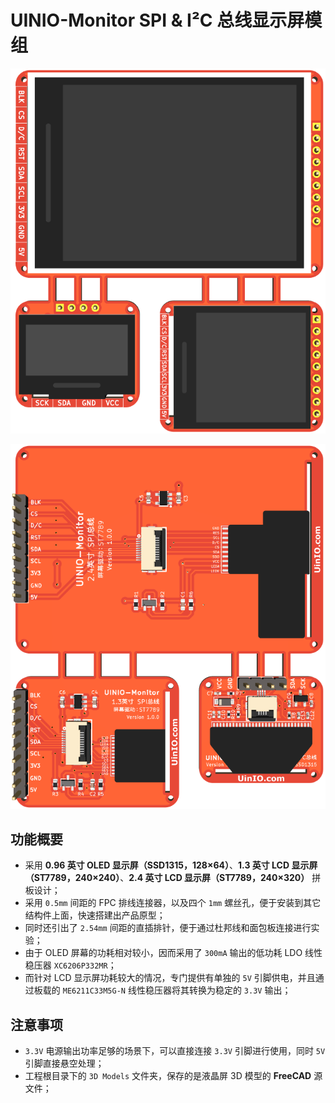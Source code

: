 # UINIO-Monitor SPI & I²C 总线显示屏模组

![](./Images/PCB-3D-1.png)

![](./Images/PCB-3D-2.png)

## 功能概要

- 采用 **0.96 英寸 OLED 显示屏（SSD1315，128×64）**、**1.3 英寸 LCD 显示屏（ST7789，240×240）**、**2.4 英寸 LCD 显示屏（ST7789，240×320）** 拼板设计；
- 采用 `0.5mm` 间距的 FPC 排线连接器，以及四个 `1mm` 螺丝孔，便于安装到其它结构件上面，快速搭建出产品原型；
- 同时还引出了 `2.54mm` 间距的直插排针，便于通过杜邦线和面包板连接进行实验；
- 由于 OLED 屏幕的功耗相对较小，因而采用了 `300mA` 输出的低功耗 LDO 线性稳压器 `XC6206P332MR`；
- 而针对 LCD 显示屏功耗较大的情况，专门提供有单独的 `5V` 引脚供电，并且通过板载的 `ME6211C33M5G-N` 线性稳压器将其转换为稳定的 `3.3V` 输出；

## 注意事项

- `3.3V` 电源输出功率足够的场景下，可以直接连接 `3.3V` 引脚进行使用，同时 `5V` 引脚直接悬空处理；
- 工程根目录下的 `3D Models` 文件夹，保存的是液晶屏 3D 模型的 **FreeCAD** 源文件；
